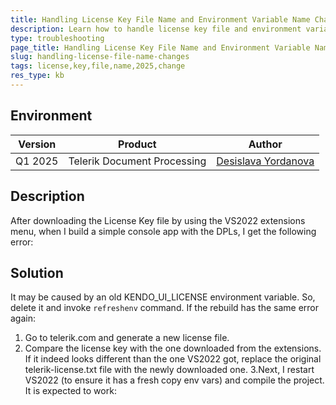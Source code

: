 ```yaml
---
title: Handling License Key File Name and Environment Variable Name Changes in the 2025 Q1 Release
description: Learn how to handle license key file and environment variable name changes introduced with the 2025 Q1 release. 
type: troubleshooting
page_title: Handling License Key File Name and Environment Variable Name Changes in the 2025 Q1 Release
slug: handling-license-file-name-changes
tags: license,key,file,name,2025,change
res_type: kb 
---
```


## Environment

| Version | Product | Author | 
| ---- | ---- | ---- | 
| Q1 2025| Telerik Document Processing |[Desislava Yordanova](https://www.telerik.com/blogs/author/desislava-yordanova)| 

## Description

After downloading the License Key file by using the VS2022 extensions menu, when I build a simple console app with the DPLs, I get the following error:
 

## Solution

It may be caused by an old KENDO_UI_LICENSE environment variable. So, delete it and invoke `refreshenv` command. If the rebuild has the same error again:
1. Go to telerik.com and generate a new license file. 
2. Compare the license key with the one downloaded from the extensions. If it indeed looks different than the one VS2022 got, replace the original telerik-license.txt file with the newly downloaded one.
3.Next, I restart VS2022 (to ensure it has a fresh copy env vars) and compile the project. It is expected to work:

